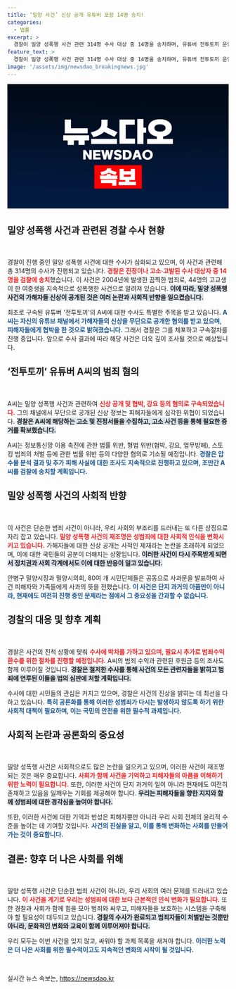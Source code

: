 ```yaml
---
title: ‘밀양 사건’ 신상 공개 유튜버 포함 14명 송치!
categories:
  - 법률
excerpt: >
  경찰이 밀양 성폭행 사건 관련 314명 수사 대상 중 14명을 송치하며, 유튜버 전투토끼 운영자 A씨를 구속했습니다. 그는 신상 공개와 협박 혐의로 중범죄에 연루, 국민적 공분이 일고 있는 상황입니다.
feature_text: >
  경찰이 밀양 성폭행 사건 관련 314명 수사 대상 중 14명을 송치하며, 유튜버 전투토끼 운영자 A씨를 구속했습니다. 그는 신상 공개와 협박 혐의로 중범죄에 연루, 국민적 공분이 일고 있는 상황입니다.
image: '/assets/img/newsdao_breakingnews.jpg'
---
```


<p><img src="/assets/img/newsdao_breakingnews.jpg" alt="firstkoreanews 속보" /></p>

<h2 data-ke-size="size26">밀양 성폭행 사건과 관련된 경찰 수사 현황</h2>

<p data-ke-size="size16">&nbsp;</p>

<p>경찰이 진행 중인 밀양 성폭행 사건에 대한 수사가 심화되고 있으며, 이 사건과 관련해 총 314명의 수사가 진행되고 있습니다. <b><span style="color: #ee2323;">경찰은 진정이나 고소·고발된 수사 대상자 중 14명을 검찰에 송치</span></b>했습니다. 이 사건은 2004년에 발생한 끔찍한 범죄로, 44명의 고교생이 한 여중생을 지속적으로 성폭행한 사건으로 알려져 있습니다. <b><span style="background-color: #21538527;">이에 따라, 밀양 성폭행 사건의 가해자들 신상이 공개된 것은 여러 논란과 사회적 반향을 일으켰습니다.</span></b> </p>

<p>최초로 구속된 유튜버 '전투토끼'의 A씨에 대한 수사도 특별한 주목을 받고 있습니다. <b><span style="color: #1a5490;">A씨는 자신의 유튜브 채널에서 가해자들의 신상을 무단으로 공개한 혐의를 받고 있으며, 피해자들에게 협박을 한 것으로 밝혀졌습니다.</span></b> 그래서 경찰은 그를 체포하고 구속절차를 진행 중입니다. 앞으로 수사 결과에 따라 해당 사건은 더욱 깊이 조사될 것으로 예상됩니다.</p>

<h2 data-ke-size="size26">‘전투토끼’ 유튜버 A씨의 범죄 혐의</h2>

<p data-ke-size="size16">&nbsp;</p>

<p>A씨는 밀양 성폭행 사건과 관련하여 <b><span style="color: #ee2323;">신상 공개 및 협박, 강요 등의 혐의로 구속되었습니다.</span></b> 그의 채널에서 무단으로 공개된 신상 정보는 피해자들에게 심각한 위협이 되었습니다. <b><span style="background-color: #21538527;">경찰은 A씨에 해당하는 고소 및 진정서들을 수집하고, 고소 사건 등을 통해 필요한 증거를 확보했습니다.</span></b> </p>

<p>A씨는 정보통신망 이용 촉진에 관한 법률 위반, 형법 위반(협박, 강요, 업무방해), 스토킹 범죄의 처벌 등에 관한 법률 위반 등의 다양한 혐의로 기소될 예정입니다. <b><span style="color: #1a5490;">경찰은 압수물 분석 결과 및 추가 피해 사실에 대한 조사도 지속적으로 진행하고 있으며, 조만간 A씨를 검찰에 송치할 계획입니다.</span></b> </p>

<h2 data-ke-size="size26">밀양 성폭행 사건의 사회적 반향</h2>

<p data-ke-size="size16">&nbsp;</p>

<p>이 사건은 단순한 범죄 사건이 아니라, 우리 사회의 부조리를 드러내는 또 다른 상징으로 자리 잡고 있습니다. <b><span style="color: #ee2323;">밀양 성폭행 사건의 재조명은 성범죄에 대한 사회적 인식을 변화시키고 있습니다.</span></b> 가해자들에 대한 신상 공개는 사적인 제재라는 논란을 초래하게 되었으며, 이에 대한 국민들의 공분이 더해지는 상황입니다. <b><span style="background-color: #21538527;">이러한 사건이 다시 주목받게 되면서 정치권과 사회 각계에서도 이에 대한 반응이 일고 있습니다.</span></b> </p>

<p>안병구 밀양시장과 밀양시의회, 80여 개 시민단체들은 공동으로 사과문을 발표하여 사건 피해자와 가족들에게 사과의 뜻을 전했습니다. <b><span style="color: #1a5490;">이 사건은 단지 과거의 아픔만이 아니라, 현재에도 여전히 진행 중인 문제라는 점에서 그 중요성을 간과할 수 없습니다.</span></b></p>

<h2 data-ke-size="size26">경찰의 대응 및 향후 계획</h2>

<p data-ke-size="size16">&nbsp;</p>

<p>경찰은 사건의 진척 상황에 맞춰 <b><span style="color: #ee2323;">수사에 박차를 가하고 있으며, 필요시 추가로 범죄수익 환수를 위한 절차를 진행할 예정입니다.</span></b> A씨의 범죄 수익과 관련된 후원금 등의 조사도 함께 이루어질 것입니다. <b><span style="background-color: #21538527;">경찰은 철저한 수사를 통해 사건의 모든 관련자들을 밝히고 범죄에 연루된 이들을 법의 심판에 처할 계획입니다.</span></b></p>

<p>수사에 대한 시민들의 관심은 커지고 있으며, 경찰은 사건의 진상을 밝히는 데 최선을 다하고 있습니다. <b><span style="color: #1a5490;">특히 공론화를 통해 이러한 성범죄가 다시는 발생하지 않도록 하기 위한 사회적 대책이 필요하며, 이는 국민의 안전을 위한 필수적 과제입니다.</span></b></p>

<h2 data-ke-size="size26">사회적 논란과 공론화의 중요성</h2>

<p data-ke-size="size16">&nbsp;</p>

<p>밀양 성폭행 사건은 사회적으로도 많은 논란을 일으키고 있으며, 이러한 사건이 재조명되는 것은 매우 중요합니다. <b><span style="color: #ee2323;">사회가 함께 사건을 기억하고 피해자들의 아픔을 이해하기 위한 노력이 필요합니다.</span></b> 또한, 이러한 사건이 단지 과거의 일이 아니라 현재에도 여전히 존재하고 있음을 일깨우는 기회를 제공해야 합니다. <b><span style="background-color: #21538527;">우리는 피해자들을 향한 지지와 함께 성범죄에 대한 경각심을 높여야 합니다.</span></b></p>

<p>또한, 이러한 사건에 대한 기억과 반성은 피해자뿐만 아니라 우리 사회 전체의 윤리적 수준을 높이는 데 기여할 것입니다. <b><span style="color: #1a5490;">사건의 진실을 알고, 이를 통해 변화하는 사회를 만들어가는 것이 중요합니다.</span></b> </p>

<h2 data-ke-size="size26">결론: 향후 더 나은 사회를 위해</h2>

<p data-ke-size="size16">&nbsp;</p>

<p>밀양 성폭행 사건은 단순한 범죄 사건이 아니라, 우리 사회의 여러 문제를 드러내고 있습니다. <b><span style="color: #ee2323;">이 사건을 계기로 우리는 성범죄에 대한 보다 근본적인 인식 변화가 필요합니다.</span></b> 또한 경찰과 사회가 함께 힘을 모아 범죄와 싸우고, 피해자들을 보호하는 시스템을 구축해야 할 필요성이 대두되고 있습니다. <b><span style="background-color: #21538527;">경찰의 수사가 완료되고 범죄자들이 처벌받는 것뿐만 아니라, 문화적인 변화와 교육이 함께 이루어져야 합니다.</span></b></p>

<p>우리 모두는 이번 사건을 잊지 않고, 싸워야 할 과제 목록을 새겨야 합니다. <b><span style="color: #1a5490;">이러한 노력은 더 나은 사회를 위한 필수적이고도 지속적인 변화의 시작이 될 것입니다.</span></b></p>

<p data-ke-size="size16">&nbsp;</p>
실시간 뉴스 속보는, <a href="https://newsdao.kr" rel="dofollow">https://newsdao.kr</a>


